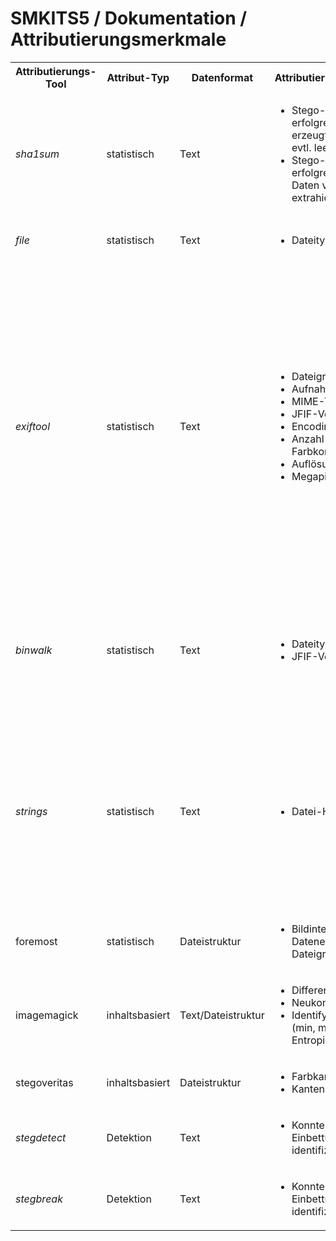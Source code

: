 # SMKITS5 / Dokumentation / Attributierungsmerkmale
<table>
  <tbody>
    <tr>
      <th>Attributierungs-Tool</th>
      <th>Attribut-Typ</th>
      <th>Datenformat</th>
      <th>Attributierungsmerkmale</th>
      <th>Stego-ID</th>
    </tr>
    <tr>
      <td><i>sha1sum</i></td>
      <td>statistisch</td>
      <td>Text</td>
      <td>
        <ul>
          <li>Stego-Einbettung erfolgreich (ist erzeugte Stego-Datei evtl. leer)?</li>
          <li>Stego-Extraktion erfolgreich (konnten Daten verlustfrei extrahiert werden)?</li>
        </ul>
      </td>
      <td>
        <ul>
          <li><b>theoretisch</b> betrachtet: Einbettungsgrenzen und -probleme bei verschiedenen Einbettungsvariationen</li>
        </ul>
      </td>
    </tr>
    <tr>
      <td><i>file</i></td>
      <td>statistisch</td>
      <td>Text</td>
      <td>
        <ul>
          <li>Dateityp</li>
        </ul>
      </td>
      <td>
        <ul>
          <li><b>nicht</b> betrachtet: redundant zu <i>exiftool</i></li>
        </ul>
      </td>
    </tr>
    <tr>
      <td><i>exiftool</i></td>
      <td>statistisch</td>
      <td>Text</td>
      <td>
        <ul>
          <li>Dateigröße</li>
          <li>Aufnahme-Kamera</li>
          <li>MIME-Type</li>
          <li>JFIF-Version</li>
          <li>Encoding</li>
          <li>Anzahl Farbkomponenten</li>
          <li>Auflösung</li>
          <li>Megapixel</li>
        </ul>
      </td>
      <td>
        <ul>
          <li><b>theoretisch</b> betrachtet: <b>Diagramme</b></li>
          <li><b>theoretisch</b> betrachtet: wird von allen Stego-Tools überschrieben</li>
          <li><b>nicht</b> betrachtet: keine Änderung</li>
          <li><b>praktisch</b> umgesetzt: wird von allen Stego-Tools überschrieben; <i>jsteg</i> entfernt JFIF-Version vollständig</li>
          <li><b>theoretisch</b> betrachtet: wird von allen Stego-Tools überschrieben</li>
          <li><b>nicht</b> betrachtet: keine Änderung</li>
          <li><b>nicht</b> betrachtet: keine Änderung</li>
          <li><b>nicht</b> betrachtet: keine Änderung</li>
        </ul>
      </td>
    </tr>
    <tr>
      <td><i>binwalk</i></td>
      <td>statistisch</td>
      <td>Text</td>
      <td>
        <ul>
          <li>Dateityp</li>
          <li>JFIF-Version</li>
        </ul>
      </td>
      <td>
        <ul>
          <li><b>praktisch</b> umgesetzt: <i>jsteg</i> entfernt Datentyp vollständig</li>
          <li><b>praktisch</b> umgesetzt: wird von allen Stego-Tools überschrieben; <i>jsteg</i> entfernt JFIF-Version vollständig</li>
        </ul>
      </td>
    </tr>
    <tr>
      <td><i>strings</i></td>
      <td>statistisch</td>
      <td>Text</td>
      <td>
        <ul>
          <li>Datei-Header</li>
        </ul>
      </td>
      <td>
        <ul>
          <li><b>praktisch</b> umgesetzt: wird von allen Stego-Tools überschrieben; <i>jsteg</i>: entfernt JFIF-Version, charakteristischer Header mit vielen 2en; <i>outguess</i> und <i>outguess-0.13</i>: charakteristischer Header mit vielen 2en; <i>f5</i>: charakteristischer Header mit 'JFIF written by fengji'</li>
        </ul>
      </td>
    </tr>
    <tr>
      <td>foremost</td>
      <td>statistisch</td>
      <td>Dateistruktur</td>
      <td>
        <ul>
          <li>Bildintegrität durch Datenextraktion, Dateigröße</li>
        </ul>
      </td>
      <td>- TODO: filesize diagramm-auswertung hier!</td>
    </tr>
    <tr>
      <td>imagemagick</td>
      <td>inhaltsbasiert</td>
      <td>Text/Dateistruktur</td>
      <td>
        <ul>
          <li>Differenzbild</li>
          <li>Neukompression</li>
          <li>Identify (Farbwerte (min, max, mean, ...), Entropie)</li>
        </ul>
      </td>
      <td>-</td>
    </tr>
    <tr>
      <td>stegoveritas</td>
      <td>inhaltsbasiert</td>
      <td>Dateistruktur</td>
      <td>
        <ul>
          <li>Farbkanalzerlegung</li>
          <li>Kanten</li>
        </ul>
      </td>
      <td>-</td>
    </tr>
    <tr>
      <td><i>stegdetect</i></td>
      <td>Detektion</td>
      <td>Text</td>
      <td>
        <ul>
          <li>Konnte <i>stegdetect</i> die Einbettung identifizieren?</li>
        </ul>
      </td>
      <td>
        <ul>
          <li><b>praktisch</b> umgesetzt: jsteg, (jphide), outguess-0.13</li>
        </ul>
      </td>
    </tr>
    <tr>
      <td><i>stegbreak</i></td>
      <td>Detektion</td>
      <td>Text</td>
      <td>
        <ul>
          <li>Konnte <i>stegbreak</i> die Einbettung identifizieren?</li>
        </ul>
      </td>
      <td>
        <ul>
          <li><b>praktisch</b> umgesetzt: jsteg, (jphide), outguess-0.13</li>
        </ul>
      </td>
    </tr>
  </tbody>
</table>
